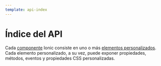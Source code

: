 ```yaml
---
template: api-index
---
```


# Índice del API

Cada [componente](/docs/components) Ionic consiste en uno o más [elementos personalizados](https://developer.mozilla.org/en-US/docs/Web/Web_Components/Using_custom_elements). Cada elemento personalizado, a su vez, puede exponer propiedades, métodos, eventos y propiedades CSS personalizadas.